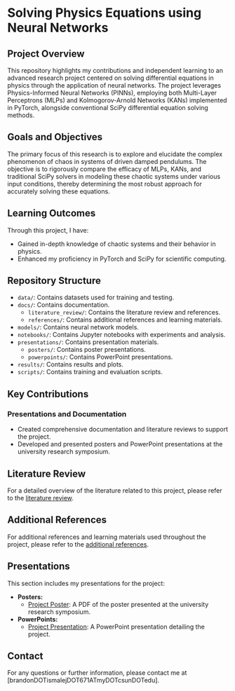 # Solving Physics Equations using Neural Networks

## Project Overview
This repository highlights my contributions and independent learning to an advanced research project centered on solving differential equations in physics through the application of neural networks. The project leverages Physics-Informed Neural Networks (PINNs), employing both Multi-Layer Perceptrons (MLPs) and Kolmogorov-Arnold Networks (KANs) implemented in PyTorch, alongside conventional SciPy differential equation solving methods.

## Goals and Objectives
The primary focus of this research is to explore and elucidate the complex phenomenon of chaos in systems of driven damped pendulums. The objective is to rigorously compare the efficacy of MLPs, KANs, and traditional SciPy solvers in modeling these chaotic systems under various input conditions, thereby determining the most robust approach for accurately solving these equations.

## Learning Outcomes
Through this project, I have:
- Gained in-depth knowledge of chaotic systems and their behavior in physics.
- Enhanced my proficiency in PyTorch and SciPy for scientific computing.

## Repository Structure
- `data/`: Contains datasets used for training and testing.
- `docs/`: Contains documentation.
  - `literature_review/`: Contains the literature review and references.
  - `references/`: Contains additional references and learning materials.
- `models/`: Contains neural network models.
- `notebooks/`: Contains Jupyter notebooks with experiments and analysis.
- `presentations/`: Contains presentation materials.
  - `posters/`: Contains poster presentations.
  - `powerpoints/`: Contains PowerPoint presentations.
- `results/`: Contains results and plots.
- `scripts/`: Contains training and evaluation scripts.

## Key Contributions


### Presentations and Documentation
- Created comprehensive documentation and literature reviews to support the project.
- Developed and presented posters and PowerPoint presentations at the university research symposium.

## Literature Review
For a detailed overview of the literature related to this project, please refer to the [literature review](docs/literature_review/literature_review.md).

## Additional References
For additional references and learning materials used throughout the project, please refer to the [additional references](docs/references/additional_references.md).


## Presentations
This section includes my presentations for the project:
- **Posters:**
  - [Project Poster](presentations/project_poster.pdf): A PDF of the poster presented at the university research symposium.
- **PowerPoints:**
  - [Project Presentation](presentations/project_presentation.pptx): A PowerPoint presentation detailing the project.

## Contact
For any questions or further information, please contact me at [brandonDOTismalejDOT671ATmyDOTcsunDOTedu].
